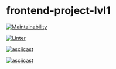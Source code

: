 # frontend-project-lvl1

[![Maintainability](https://api.codeclimate.com/v1/badges/a99a88d28ad37a79dbf6/maintainability)](https://codeclimate.com/github/codeclimate/codeclimate/maintainability)

[![Linter](https://github.com/eilmoon/frontend-project-lvl1/workflows/Linter_starter/badge.svg)](https://github.com/eilmoon/frontend-project-lvl1/actions)

[![asciicast](https://asciinema.org/a/b9pwYHM7Dy5ox3UYx2Mun5ZOH.svg)](https://asciinema.org/a/b9pwYHM7Dy5ox3UYx2Mun5ZOH)

[![asciicast](https://asciinema.org/a/363435.svg)](https://asciinema.org/a/363435)

